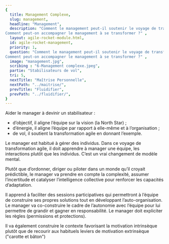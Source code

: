 ```yaml
---
{
  title: Management Complexe,
  slug: management,
  headline: "Management",
  description: "Comment le management peut-il soutenir le voyage de transformation agile en environnement complexe ?
Comment peut-on accompagner le management à se transformer ?" ,
  layout: agile-rocket-module.html,
  id: agile-rocket-management,
  priority: 1,
  question: "Comment le management peut-il soutenir le voyage de transformation agile en environnement complexe ?\r\n
Comment peut-on accompagner le management à se transformer ?" ,
  image: "management.jpg",
  scribing : "6-Management complexe.jpeg",
  partie: "Stabilisateurs de vol",
  tri: 5,
  nextTitle: "Maîtrise Personnelle",
  nextPath: "../maitrise/",
  prevTitle: "Fluidifier",
  prevPath: "../fluidifier/",
}
---
```

Aider le manager à devinir un stabilisateur :
* d’objectif, il aligne l’équipe sur la vision (la North Star) ;
* d’énergie, il aligne l’équipe par rapport à elle-même et à l’organisation ;
* de vol, il soutient la transformation agile en donnant l’exemple.

Le manager est habitué à gérer des individus. Dans ce voyage de transformation agile, il doit apprendre à manager une équipe, les interactions plutôt que les individus. C’est un vrai changement de modèle mental.

Plutôt que d’ordonner, diriger ou piloter dans un monde qu’il croyait prédictible, le manager va prendre en compte la complexité, assumer l’incertitude et catalyser l’intelligence collective pour renforcer les capacités d’adaptation.

Il apprend à faciliter des sessions participatives qui permettront à l’équipe de construire ses propres solutions tout en développant l’auto-organisation.
Le manager va co-construire le cadre de l’autonomie avec l’équipe pour lui permettre de grandir et gagner en responsabilité. Le manager doit expliciter les règles (permissions et protections).

Il va également construire le contexte favorisant la motivation intrinsèque plutôt que de recourir aux habituels leviers de motivation extrinsèque ("carotte et bâton")
